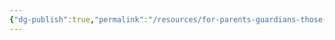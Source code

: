 ```yaml
---
{"dg-publish":true,"permalink":"/resources/for-parents-guardians-those-taking-responsibility/"}
---
```


